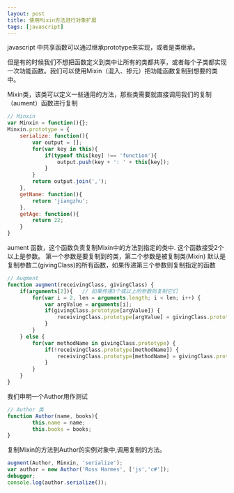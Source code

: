 ```yaml
---
layout: post
title: 使用Mixin方法进行对象扩展
tags: [javascript]
---
```


javascript 中共享函数可以通过继承prototype来实现，或者是类继承。

但是有的时候我们不想把函数定义到类中让所有的类都共享，或者每个子类都实现一次功能函数。我们可以使用Mixin（混入、掺元）把功能函数复制到想要的类中。

Mixin类，该类可以定义一些通用的方法，那些类需要就直接调用我们的复制（aument）函数进行复制

```javascript
// Minxin
var Minxin = function(){};
Minxin.prototype = {
    serialize: function(){
        var output = [];
        for(var key in this){
            if(typeof this[key] !== 'function'){
                output.push(key + ': ' + this[key]);
            }
        }
        return output.join(',');
    },
    getName: function(){
        return 'jiangzhu';
    },
    getAge: function(){
        return 22;
    }
}
```

aument 函数，这个函数负责复制Mixin中的方法到指定的类中.
这个函数接受2个以上是参数。
第一个参数是要复制到的类，第二个参数是被复制类(Mixin)
默认是复制参数二(givingClass)的所有函数，如果传递第三个参数则复制指定的函数

```javascript
// Augment 
function augment(receivingClass, givingClass) {
    if(arguments[2]){   // 如果传递3个或以上的参数则复制它们
        for(var i = 2, len = arguments.length; i < len; i++) {
            var argValue = arguments[i];
            if(givingClass.prototype[argValue]) {
                receivingClass.prototype[argValue] = givingClass.prototype[argValue];
            }
        }
    } else {
        for(var methodName in givingClass.prototype) {
            if(!receivingClass.prototype[methodName]) {
                receivingClass.prototype[methodName] = givingClass.prototype[methodName];
            }
        }
    }
}
```
我们申明一个Author用作测试

```javascript
// Author 类
function Author(name, books){
        this.name = name;
        this.books = books;
}
```

复制Mixin的方法到Author的实例对象中,调用复制的方法。

```javascript
augment(Author, Minxin, 'serialize');
var author = new Author('Ross Harmes', ['js','c#']);
debugger;
console.log(author.serialize());
```






